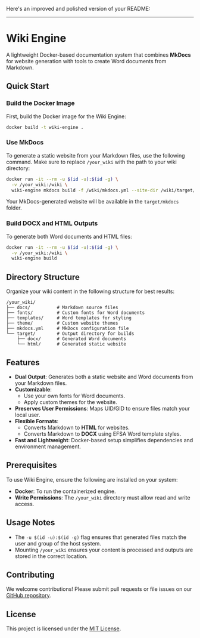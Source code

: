 Here's an improved and polished version of your README:

---

# **Wiki Engine**

A lightweight Docker-based documentation system that combines **MkDocs** for website generation with tools to create Word documents from Markdown.

## **Quick Start**

### **Build the Docker Image**
First, build the Docker image for the Wiki Engine:
```bash
docker build -t wiki-engine .
```

### **Use MkDocs**
To generate a static website from your Markdown files, use the following command. Make sure to replace `/your_wiki` with the path to your wiki directory:
```bash
docker run -it --rm -u $(id -u):$(id -g) \
  -v /your_wiki:/wiki \
  wiki-engine mkdocs build -f /wiki/mkdocs.yml --site-dir /wiki/target/mkdocs
```

Your MkDocs-generated website will be available in the `target/mkdocs` folder.

### **Build DOCX and HTML Outputs**
To generate both Word documents and HTML files:
```bash
docker run -it --rm -u $(id -u):$(id -g) \
  -v /your_wiki:/wiki \
  wiki-engine build
```

## **Directory Structure**

Organize your wiki content in the following structure for best results:

```
/your_wiki/
├── docs/          # Markdown source files
├── fonts/         # Custom fonts for Word documents
├── templates/     # Word templates for styling
├── theme/         # Custom website themes
├── mkdocs.yml     # MkDocs configuration file
└── target/        # Output directory for builds
    ├── docx/      # Generated Word documents
    └── html/      # Generated static website
```

## **Features**

- **Dual Output**: Generates both a static website and Word documents from your Markdown files.
- **Customizable**:
  - Use your own fonts for Word documents.
  - Apply custom themes for the website.
- **Preserves User Permissions**: Maps UID/GID to ensure files match your local user.
- **Flexible Formats**:
  - Converts Markdown to **HTML** for websites.
  - Converts Markdown to **DOCX** using EFSA Word template styles.
- **Fast and Lightweight**: Docker-based setup simplifies dependencies and environment management.

## **Prerequisites**

To use Wiki Engine, ensure the following are installed on your system:
- **Docker**: To run the containerized engine.
- **Write Permissions**: The `/your_wiki` directory must allow read and write access.

## **Usage Notes**
- The `-u $(id -u):$(id -g)` flag ensures that generated files match the user and group of the host system.
- Mounting `/your_wiki` ensures your content is processed and outputs are stored in the correct location.

## **Contributing**

We welcome contributions! Please submit pull requests or file issues on our [GitHub repository](#).

## **License**

This project is licensed under the [MIT License](LICENSE).